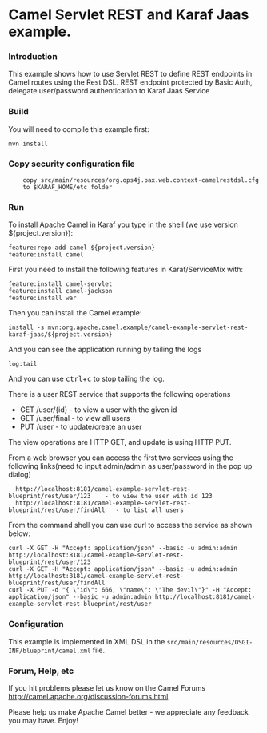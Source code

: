 # Camel Servlet REST and Karaf Jaas example.

### Introduction
This example shows how to use Servlet REST to define REST endpoints in Camel routes using the Rest DSL. REST endpoint protected by Basic Auth, delegate user/password authentication to Karaf Jaas Service


### Build
You will need to compile this example first:

	mvn install


### Copy security configuration file ###
        copy src/main/resources/org.ops4j.pax.web.context-camelrestdsl.cfg 
        to $KARAF_HOME/etc folder
### Run
To install Apache Camel in Karaf you type in the shell (we use version ${project.version}):

	feature:repo-add camel ${project.version}
	feature:install camel

First you need to install the following features in Karaf/ServiceMix with:

	feature:install camel-servlet
	feature:install camel-jackson
	feature:install war

Then you can install the Camel example:

	install -s mvn:org.apache.camel.example/camel-example-servlet-rest-karaf-jaas/${project.version}

And you can see the application running by tailing the logs

	log:tail

And you can use <kbd>ctrl</kbd>+<kbd>c</kbd> to stop tailing the log.

There is a user REST service that supports the following operations

 - GET /user/{id} - to view a user with the given id
 - GET /user/final - to view all users
 - PUT /user - to update/create an user

The view operations are HTTP GET, and update is using HTTP PUT.

From a web browser you can access the first two services using the following links(need to input admin/admin as user/password in the pop up dialog)

      http://localhost:8181/camel-example-servlet-rest-blueprint/rest/user/123    - to view the user with id 123
      http://localhost:8181/camel-example-servlet-rest-blueprint/rest/user/findAll   - to list all users

From the command shell you can use curl to access the service as shown below:

    curl -X GET -H "Accept: application/json" --basic -u admin:admin http://localhost:8181/camel-example-servlet-rest-blueprint/rest/user/123
    curl -X GET -H "Accept: application/json" --basic -u admin:admin http://localhost:8181/camel-example-servlet-rest-blueprint/rest/user/findAll
    curl -X PUT -d "{ \"id\": 666, \"name\": \"The devil\"}" -H "Accept: application/json" --basic -u admin:admin http://localhost:8181/camel-example-servlet-rest-blueprint/rest/user


### Configuration
This example is implemented in XML DSL in the `src/main/resources/OSGI-INF/blueprint/camel.xml` file.


### Forum, Help, etc

If you hit problems please let us know on the Camel Forums
	<http://camel.apache.org/discussion-forums.html>

Please help us make Apache Camel better - we appreciate any feedback you may
have.  Enjoy!
